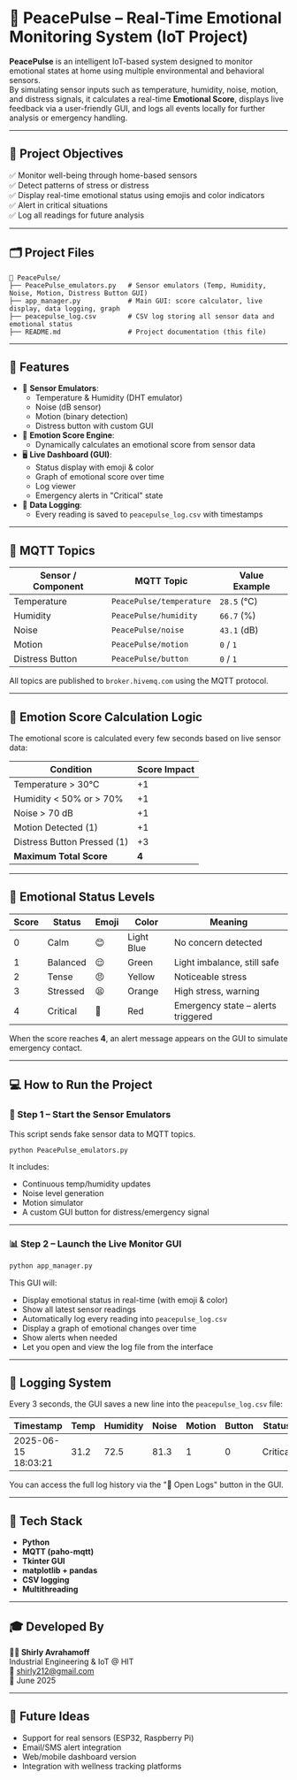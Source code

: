 # 💓 PeacePulse – Real-Time Emotional Monitoring System (IoT Project)

**PeacePulse** is an intelligent IoT-based system designed to monitor emotional states at home using multiple environmental and behavioral sensors.  
By simulating sensor inputs such as temperature, humidity, noise, motion, and distress signals, it calculates a real-time **Emotional Score**, displays live feedback via a user-friendly GUI, and logs all events locally for further analysis or emergency handling.

---

## 🧠 Project Objectives

✅ Monitor well-being through home-based sensors  
✅ Detect patterns of stress or distress  
✅ Display real-time emotional status using emojis and color indicators  
✅ Alert in critical situations  
✅ Log all readings for future analysis

---

## 🗂️ Project Files

```
📁 PeacePulse/
├── PeacePulse_emulators.py   # Sensor emulators (Temp, Humidity, Noise, Motion, Distress Button GUI)
├── app_manager.py            # Main GUI: score calculator, live display, data logging, graph
├── peacepulse_log.csv        # CSV log storing all sensor data and emotional status
├── README.md                 # Project documentation (this file)
```

---

## 🚀 Features

- 🧪 **Sensor Emulators**:
  - Temperature & Humidity (DHT emulator)
  - Noise (dB sensor)
  - Motion (binary detection)
  - Distress button with custom GUI
- 🧮 **Emotion Score Engine**:
  - Dynamically calculates an emotional score from sensor data
- 🖥️ **Live Dashboard (GUI)**:
  - Status display with emoji & color
  - Graph of emotional score over time
  - Log viewer
  - Emergency alerts in "Critical" state
- 📁 **Data Logging**:
  - Every reading is saved to `peacepulse_log.csv` with timestamps

---

## 📡 MQTT Topics

| Sensor / Component   | MQTT Topic              | Value Example     |
|----------------------|--------------------------|-------------------|
| Temperature          | `PeacePulse/temperature` | `28.5` (°C)       |
| Humidity             | `PeacePulse/humidity`    | `66.7` (%)        |
| Noise                | `PeacePulse/noise`       | `43.1` (dB)       |
| Motion               | `PeacePulse/motion`      | `0` / `1`         |
| Distress Button      | `PeacePulse/button`      | `0` / `1`         |

All topics are published to `broker.hivemq.com` using the MQTT protocol.

---

## 🧠 Emotion Score Calculation Logic

The emotional score is calculated every few seconds based on live sensor data:

| Condition                        | Score Impact |
|----------------------------------|--------------|
| Temperature > 30°C              | +1           |
| Humidity < 50% or > 70%         | +1           |
| Noise > 70 dB                   | +1           |
| Motion Detected (1)            | +1           |
| Distress Button Pressed (1)    | +3           |
| **Maximum Total Score**        | **4**         |

---

## 🌈 Emotional Status Levels

| Score | Status     | Emoji | Color       | Meaning                                  |
|-------|------------|-------|-------------|------------------------------------------|
| 0     | Calm       | 😊    | Light Blue  | No concern detected                      |
| 1     | Balanced   | 😌    | Green       | Light imbalance, still safe              |
| 2     | Tense      | 😠    | Yellow      | Noticeable stress                        |
| 3     | Stressed   | 😫    | Orange      | High stress, warning                     |
| 4     | Critical   | 🚨    | Red         | Emergency state – alerts triggered       |

When the score reaches **4**, an alert message appears on the GUI to simulate emergency contact.

---

## 💻 How to Run the Project

### 🧪 Step 1 – Start the Sensor Emulators
This script sends fake sensor data to MQTT topics.

```bash
python PeacePulse_emulators.py
```

It includes:
- Continuous temp/humidity updates
- Noise level generation
- Motion simulator
- A custom GUI button for distress/emergency signal

---

### 📊 Step 2 – Launch the Live Monitor GUI

```bash
python app_manager.py
```

This GUI will:
- Display emotional status in real-time (with emoji & color)
- Show all latest sensor readings
- Automatically log every reading into `peacepulse_log.csv`
- Display a graph of emotional changes over time
- Show alerts when needed
- Let you open and view the log file from the interface

---

## 📁 Logging System

Every 3 seconds, the GUI saves a new line into the `peacepulse_log.csv` file:

| Timestamp           | Temp | Humidity | Noise | Motion | Button | Status   |
|---------------------|------|----------|-------|--------|--------|----------|
| 2025-06-15 18:03:21 | 31.2 | 72.5     | 81.3  | 1      | 0      | Critical |

You can access the full log history via the "📁 Open Logs" button in the GUI.

---

## 🧰 Tech Stack

- **Python**
- **MQTT (paho-mqtt)**
- **Tkinter GUI**
- **matplotlib + pandas**
- **CSV logging**
- **Multithreading**

---

## 🎓 Developed By

**👩‍💻 Shirly Avrahamoff**  
Industrial Engineering & IoT @ HIT  
📧 shirly212@gmail.com  
📅 June 2025

---

## 🔮 Future Ideas

- Support for real sensors (ESP32, Raspberry Pi)
- Email/SMS alert integration
- Web/mobile dashboard version
- Integration with wellness tracking platforms
